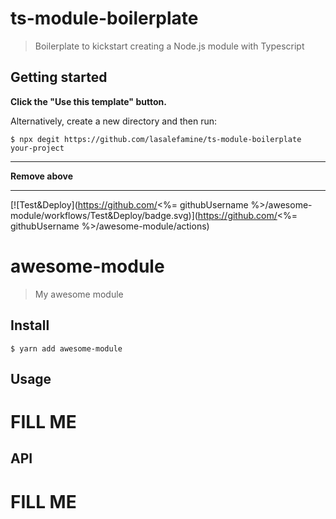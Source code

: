 # ts-module-boilerplate

> Boilerplate to kickstart creating a Node.js module with Typescript


## Getting started

**Click the "Use this template" button.**

Alternatively, create a new directory and then run:

```
$ npx degit https://github.com/lasalefamine/ts-module-boilerplate your-project
```


---

**Remove above**

---

[![Test&Deploy](https://github.com/<%= githubUsername %>/awesome-module/workflows/Test&Deploy/badge.svg)](https://github.com/<%= githubUsername %>/awesome-module/actions)

# awesome-module

> My awesome module


## Install

```
$ yarn add awesome-module
```


## Usage

# FILL ME


## API

# FILL ME
